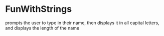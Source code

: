 # FunWithStrings
prompts the user to type in their name, then displays it in all capital letters, and displays the length of the name
